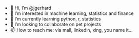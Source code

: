 - 👋 Hi, I’m @jgerhard
- 👀 I’m interested in machine learning, statistics and finance
- 🌱 I’m currently learning python, r, statistics
- 💞️ I’m looking to collaborate on pet projects
- 📫 How to reach me: via mail, linkedin, xing, you name it...

<!---
jgerhard/jgerhard is a ✨ special ✨ repository because its `README.md` (this file) appears on your GitHub profile.
You can click the Preview link to take a look at your changes.
--->
